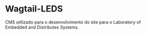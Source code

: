 # Wagtail-LEDS

CMS utilizado para o desenvolvimento do site para o Laboratory of Embedded and Distributes Systems.

